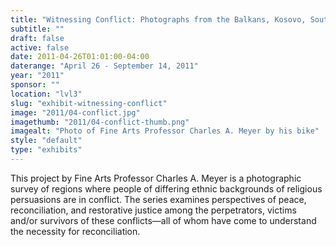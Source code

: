 ```yaml
---
title: "Witnessing Conflict: Photographs from the Balkans, Kosovo, South Africa, and Northern Ireland"
subtitle: ""
draft: false
active: false
date: 2011-04-26T01:01:00-04:00
daterange: "April 26 - September 14, 2011"
year: "2011"
sponsor: ""
location: "lvl3"
slug: "exhibit-witnessing-conflict"
image: "2011/04-conflict.jpg"
imagethumb: "2011/04-conflict-thumb.png"
imagealt: "Photo of Fine Arts Professor Charles A. Meyer by his bike"
style: "default"
type: "exhibits"
---
```


This project by Fine Arts Professor Charles A. Meyer is a photographic survey of regions where people of differing ethnic backgrounds of religious persuasions are in conflict. The series examines perspectives of peace, reconciliation, and restorative justice among the perpetrators, victims and/or survivors of these conflicts—all of whom have come to understand the necessity for reconciliation.

<!--

Active:
    Yes (will appear on Exhibit's homepage)
    No (will not appear on Exhibit's homepage, but will appear in archives)

Gallery locations: 
    Burns Library (burns)
    Theology and Ministry Library (tml)
    O'Neill Level One (lvl1)
    O'Neill Level Three (lvl3)
    O'Neill Reading Room (reading)
    O'Neill Reading Room Back Wall (backwall)
    O'Neill Lobby (lobby)
    History Dept, Stokes Hall (stokes)
    Bapst Exhibits (bapsts)
    Archived Bapst Exhibits (bapstsarchive)
  
Need spaces for:

  Virtual Exhibits (virtual)
  Tip O'Neill (tiponeill)

Style:
    Poster on left, text on right (default)
    Poster on right, text on left (right)
    Poster large, centered above text (middle_top)
    Poster large, centered below text (middle_down)

Add'l images
    <img src="/theme/img/exhibits/XXXX/201X/00-XXXX.png" alt="words" class="float_left">
    <img src="/theme/img/exhibits/XXXX/201X/00-XXXX.png" alt="words" class="float_right">
    <img src="/theme/img/exhibits/XXXX/201X/00-XXXX.png" alt="words" class="center">

-->

